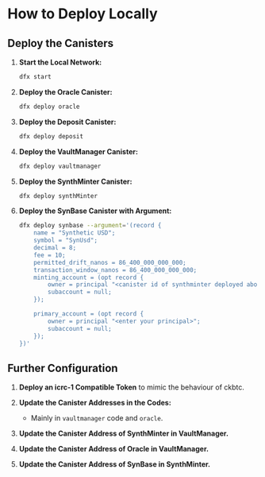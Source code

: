 # How to Deploy Locally

## Deploy the Canisters

1. **Start the Local Network:**

   ```sh
   dfx start
   ```

2. **Deploy the Oracle Canister:**

   ```sh
   dfx deploy oracle
   ```

3. **Deploy the Deposit Canister:**

   ```sh
   dfx deploy deposit
   ```

4. **Deploy the VaultManager Canister:**

   ```sh
   dfx deploy vaultmanager
   ```

5. **Deploy the SynthMinter Canister:**

   ```sh
   dfx deploy synthMinter
   ```

6. **Deploy the SynBase Canister with Argument:**

   ```sh
   dfx deploy synbase --argument='(record {
       name = "Synthetic USD";                         
       symbol = "SynUsd";                           
       decimal = 8;                                           
       fee = 10;
       permitted_drift_nanos = 86_400_000_000_000;
       transaction_window_nanos = 86_400_000_000_000;                                                                                   
       minting_account = (opt record {
           owner = principal "<canister id of synthminter deployed above>";
           subaccount = null;
       });

       primary_account = (opt record {
           owner = principal "<enter your principal>";
           subaccount = null;
       });
   })'
   ```

## Further Configuration

1. **Deploy an icrc-1 Compatible Token** to mimic the behaviour of ckbtc.

2. **Update the Canister Addresses in the Codes:**
   - Mainly in `vaultmanager` code and `oracle`.

3. **Update the Canister Address of SynthMinter in VaultManager.**

4. **Update the Canister Address of Oracle in VaultManager.**

5. **Update the Canister Address of SynBase in SynthMinter.**

